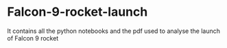 # Falcon-9-rocket-launch
It contains all the python notebooks and the pdf used to analyse the launch of Falcon 9 rocket
